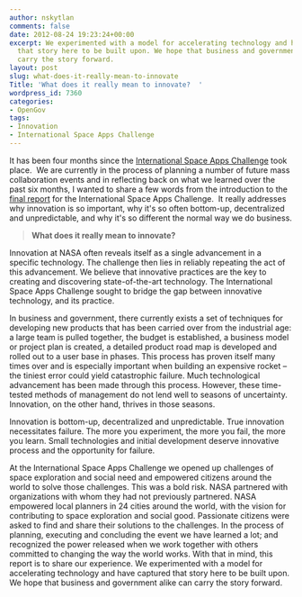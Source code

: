 ```yaml
---
author: nskytlan
comments: false
date: 2012-08-24 19:23:24+00:00
excerpt: We experimented with a model for accelerating technology and have captured
  that story here to be built upon. We hope that business and government alike can
  carry the story forward.
layout: post
slug: what-does-it-really-mean-to-innovate
Title: 'What does it really mean to innovate?  '
wordpress_id: 7360
categories:
- OpenGov
tags:
- Innovation
- International Space Apps Challenge
---
```


It has been four months since the [International Space Apps Challenge](http://spaceappschallenge.org/) took place.  We are currently in the process of planning a number of future mass collaboration events and in reflecting back on what we learned over the past six months, I wanted to share a few words from the introduction to the [final report](http://goo.gl/QR3Em) for the International Space Apps Challenge.  It really addresses why innovation is so important, why it's so often bottom-up, decentralized and unpredictable, and why it's so different the normal way we do business.


> **What does it really mean to innovate?**

Innovation at NASA often reveals itself as a single advancement in a specific technology. The challenge then lies in reliably repeating the act of this advancement. We believe that innovative practices are the key to creating and discovering state-of-the-art technology. The International Space Apps Challenge sought to bridge the gap between innovative technology, and its practice.

In business and government, there currently exists a set of techniques for developing new products that has been carried over from the industrial age: a large team is pulled together, the budget is established, a business model or project plan is created, a detailed product road map is developed and rolled out to a user base in phases. This process has proven itself many times over and is especially important when building an expensive rocket – the tiniest error could yield catastrophic failure. Much technological advancement has been made through this process. However, these time-tested methods of management do not lend well to seasons of uncertainty. Innovation, on the other hand, thrives in those seasons.

Innovation is bottom-up, decentralized and unpredictable. True innovation necessitates failure. The more you experiment, the more you fail, the more you learn. Small technologies and initial development deserve innovative process and the opportunity for failure.

At the International Space Apps Challenge we opened up challenges of space exploration and social need and empowered citizens around the world to solve those challenges. This was a bold risk. NASA partnered with organizations with whom they had not previously partnered. NASA empowered local planners in 24 cities around the world, with the vision for contributing to space exploration and social good. Passionate citizens were asked to find and share their solutions to the challenges. In the process of planning, executing and concluding the event we have learned a lot; and recognized the power released when we work together with others committed to changing the way the world works. With that in mind, this report is to share our experience. We experimented with a model for accelerating technology and have captured that story here to be built upon. We hope that business and government alike can carry the story forward.

